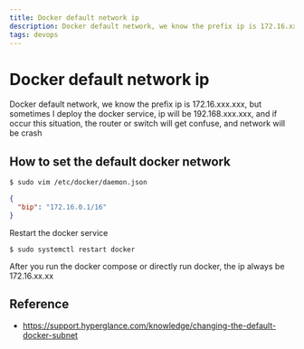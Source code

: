 ```yaml
---
title: Docker default network ip 
description: Docker default network, we know the prefix ip is 172.16.xxx.xxx, but sometimes I deploy the docker service, ip will be 192.168.xxx.xxx, and if occur this situation, the router or switch will get confuse, and network will be crash
tags: devops
---
```


# Docker default network ip 
Docker default network, we know the prefix ip is 172.16.xxx.xxx, but sometimes I deploy the docker service, ip will be 192.168.xxx.xxx, and if occur this situation, the router or switch will get confuse, and network will be crash

## How to set the default docker network

```bash
$ sudo vim /etc/docker/daemon.json
```

```json
{
  "bip": "172.16.0.1/16"
}
```

Restart the docker service
```
$ sudo systemctl restart docker
```

After you run the docker compose or directly run docker, the ip always be 172.16.xx.xx

## Reference
* https://support.hyperglance.com/knowledge/changing-the-default-docker-subnet